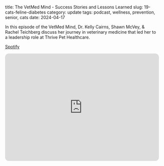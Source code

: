 title: The VetMed Mind - Success Stories and Lessons Learned
slug: 19-cats-feline-diabetes
category: update
tags: podcast, wellness, prevention, senior, cats
date: 2024-04-17

In this episode of the VetMed Mind, Dr. Kelly Cairns, Shawn McVey, & Rachel Teichberg discuss her journey in veterinary medicine that led her to a leadership role at Thrive Pet Healthcare.

[Spotify](https://open.spotify.com/show/7kLhWNTnVx2plnPXCNUtLE)

<iframe style="border-radius:12px" src="https://open.spotify.com/embed/episode/0krK9EVu4fVckTipqgTN16?utm_source=generator" width="100%" height="352" frameBorder="0" allowfullscreen="" allow="autoplay; clipboard-write; encrypted-media; fullscreen; picture-in-picture" loading="lazy"></iframe>
